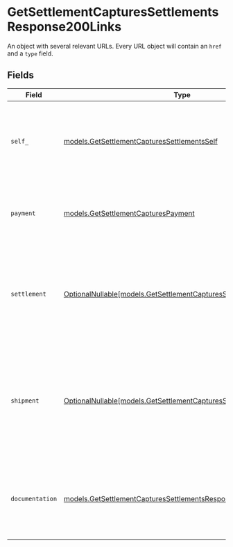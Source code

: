 # GetSettlementCapturesSettlementsResponse200Links

An object with several relevant URLs. Every URL object will contain an `href` and a `type` field.


## Fields

| Field                                                                                                                                     | Type                                                                                                                                      | Required                                                                                                                                  | Description                                                                                                                               |
| ----------------------------------------------------------------------------------------------------------------------------------------- | ----------------------------------------------------------------------------------------------------------------------------------------- | ----------------------------------------------------------------------------------------------------------------------------------------- | ----------------------------------------------------------------------------------------------------------------------------------------- |
| `self_`                                                                                                                                   | [models.GetSettlementCapturesSettlementsSelf](../models/getsettlementcapturessettlementsself.md)                                          | :heavy_check_mark:                                                                                                                        | In v2 endpoints, URLs are commonly represented as objects with an `href` and `type` field.                                                |
| `payment`                                                                                                                                 | [models.GetSettlementCapturesPayment](../models/getsettlementcapturespayment.md)                                                          | :heavy_check_mark:                                                                                                                        | The API resource URL of the [payment](get-payment) that this capture belongs to.                                                          |
| `settlement`                                                                                                                              | [OptionalNullable[models.GetSettlementCapturesSettlement]](../models/getsettlementcapturessettlement.md)                                  | :heavy_minus_sign:                                                                                                                        | The API resource URL of the [settlement](get-settlement) this capture has been settled with. Not present if not yet settled.              |
| `shipment`                                                                                                                                | [OptionalNullable[models.GetSettlementCapturesShipment]](../models/getsettlementcapturesshipment.md)                                      | :heavy_minus_sign:                                                                                                                        | The API resource URL of the [shipment](get-shipment) this capture is associated with. Not present if it isn't associated with a shipment. |
| `documentation`                                                                                                                           | [models.GetSettlementCapturesSettlementsResponse200Documentation](../models/getsettlementcapturessettlementsresponse200documentation.md)  | :heavy_check_mark:                                                                                                                        | In v2 endpoints, URLs are commonly represented as objects with an `href` and `type` field.                                                |